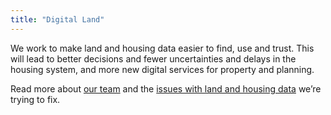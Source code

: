 ```yaml
---
title: "Digital Land"
---
```


<p class="govuk-body-l">We work to make land and housing data easier to find, use and trust. This will lead to better decisions and fewer uncertainties and delays in the housing system, and more new digital services for property and planning.</p>

<p class="govuk-body">Read more about <a href="/about">our team</a> and the <a href="/about/data/">issues with land and housing data</a> we’re trying to fix.</p>
